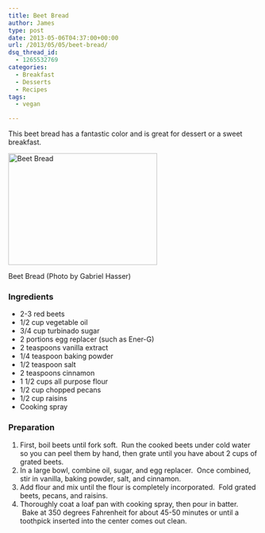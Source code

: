 ```yaml
---
title: Beet Bread
author: James
type: post
date: 2013-05-06T04:37:00+00:00
url: /2013/05/05/beet-bread/
dsq_thread_id:
  - 1265532769
categories:
  - Breakfast
  - Desserts
  - Recipes
tags:
  - vegan

---
```

This beet bread has a fantastic color and is great for dessert or a sweet breakfast.

<div id="attachment_3261" style="width: 310px" class="wp-caption alignright">
  <a href="{{% mediaroot %}}uploads/2013/05/Beet-Bread.jpg" rel="lightbox[3249]"><img class="size-medium wp-image-3261" alt="Beet Bread" src="{{% mediaroot %}}uploads/2013/05/Beet-Bread-300x225.jpg" width="300" height="225" srcset="{{% mediaroot %}}uploads/2013/05/Beet-Bread-300x225.jpg 300w, {{% mediaroot %}}uploads/2013/05/Beet-Bread.jpg 800w" sizes="(max-width: 300px) 100vw, 300px" /></a>
  
  <p class="wp-caption-text">
    Beet Bread (Photo by Gabriel Hasser)
  </p>
</div>

### Ingredients

  * <span style="line-height: 13px;">2-3 red beets</span>
  * <span style="line-height: 13px;">1/2 cup vegetable oil</span>
  * 3/4 cup turbinado sugar
  * 2 portions egg replacer (such as Ener-G)
  * 2 teaspoons vanilla extract
  * 1/4 teaspoon baking powder
  * 1/2 teaspoon salt
  * 2 teaspoons cinnamon
  * 1 1/2 cups all purpose flour
  * 1/2 cup chopped pecans
  * 1/2 cup raisins
  * Cooking spray

### Preparation

  1. <span style="line-height: 13px;">First, boil beets until fork soft.  Run the cooked beets under cold water so you can peel them by hand, then grate until you have about 2 cups of grated beets.</span>
  2. In a large bowl, combine oil, sugar, and egg replacer.  Once combined, stir in vanilla, baking powder, salt, and cinnamon.
  3. Add flour and mix until the flour is completely incorporated.  Fold grated beets, pecans, and raisins.
  4. Thoroughly coat a loaf pan with cooking spray, then pour in batter.  Bake at 350 degrees Fahrenheit for about 45-50 minutes or until a toothpick inserted into the center comes out clean.